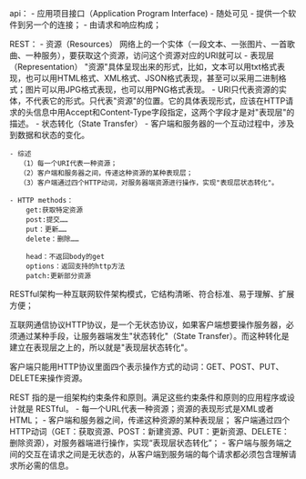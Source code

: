 api：
    - 应用项目接口（Application Program Interface)
    - 随处可见
    - 提供一个软件到另一个的连接；
    - 由请求和响应构成；

REST：
    - 资源（Resources）
        网络上的一个实体（一段文本、一张图片、一首歌曲、一种服务），要获取这个资源，访问这个资源对应的URI就可以
    - 表现层（Representation）
        "资源"具体呈现出来的形式，比如，文本可以用txt格式表现，也可以用HTML格式、XML格式、JSON格式表现，甚至可以采用二进制格式；图片可以用JPG格式表现，也可以用PNG格式表现。
        - URI只代表资源的实体，不代表它的形式。只代表"资源"的位置。它的具体表现形式，应该在HTTP请求的头信息中用Accept和Content-Type字段指定，这两个字段才是对"表现层"的描述。
    - 状态转化（State Transfer）
        - 客户端和服务器的一个互动过程中，涉及到数据和状态的变化。

    - 综述
    　　（1）每一个URI代表一种资源；
    　　（2）客户端和服务器之间，传递这种资源的某种表现层；
    　　（3）客户端通过四个HTTP动词，对服务器端资源进行操作，实现"表现层状态转化"。

    - HTTP methods：
        get:获取特定资源
        post:提交……
        put：更新……
        delete：删除……

        head：不返回body的get
        options：返回支持的http方法
        patch:更新部分资源

RESTful架构一种互联网软件架构模式，它结构清晰、符合标准、易于理解、扩展方便；

 
互联网通信协议HTTP协议，是一个无状态协议，如果客户端想要操作服务器，必须通过某种手段，让服务器端发生"状态转化"（State Transfer）。而这种转化是建立在表现层之上的，所以就是"表现层状态转化"。

客户端只能用HTTP协议里面四个表示操作方式的动词：GET、POST、PUT、DELETE来操作资源。


REST 指的是一组架构约束条件和原则。满足这些约束条件和原则的应用程序或设计就是 RESTful。
    - 每一个URL代表一种资源；资源的表现形式是XML或者HTML；
    - 客户端和服务器之间，传递这种资源的某种表现层； 客户端通过四个HTTP动词（GET：获取资源、POST：新建资源、PUT：更新资源、DELETE：删除资源），对服务器端进行操作，实现“表现层状态转化”；
    - 客户端与服务端之间的交互在请求之间是无状态的，从客户端到服务端的每个请求都必须包含理解请求所必需的信息。

